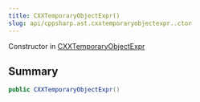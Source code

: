 ```yaml
---
title: CXXTemporaryObjectExpr()
slug: api/cppsharp.ast.cxxtemporaryobjectexpr..ctor
---
```

Constructor in [CXXTemporaryObjectExpr](/api/cppsharp/ast/cxxtemporaryobjectexpr)

## Summary



```csharp
public CXXTemporaryObjectExpr()
```

